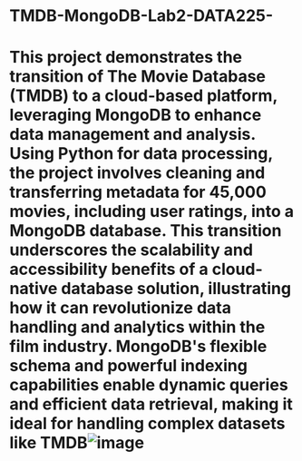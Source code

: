 # TMDB-MongoDB-Lab2-DATA225-
# This project demonstrates the transition of The Movie Database (TMDB) to a cloud-based platform, leveraging MongoDB to enhance data management and analysis. Using Python for data processing, the project involves cleaning and transferring metadata for 45,000 movies, including user ratings, into a MongoDB database. This transition underscores the scalability and accessibility benefits of a cloud-native database solution, illustrating how it can revolutionize data handling and analytics within the film industry. MongoDB's flexible schema and powerful indexing capabilities enable dynamic queries and efficient data retrieval, making it ideal for handling complex datasets like TMDB![image](https://github.com/NITHIN-KESHAV/TMDB-MongoDB-Lab2-DATA225-/assets/25931450/70e5eebe-b451-41f1-bc5a-d5bc269579a5)
